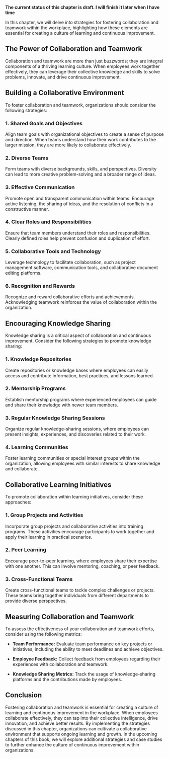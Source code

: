 **The current status of this chapter is draft. I will finish it later when I have time**

In this chapter, we will delve into strategies for fostering collaboration and teamwork within the workplace, highlighting how these elements are essential for creating a culture of learning and continuous improvement.

The Power of Collaboration and Teamwork
---------------------------------------

Collaboration and teamwork are more than just buzzwords; they are integral components of a thriving learning culture. When employees work together effectively, they can leverage their collective knowledge and skills to solve problems, innovate, and drive continuous improvement.

Building a Collaborative Environment
------------------------------------

To foster collaboration and teamwork, organizations should consider the following strategies:

### 1. **Shared Goals and Objectives**

Align team goals with organizational objectives to create a sense of purpose and direction. When teams understand how their work contributes to the larger mission, they are more likely to collaborate effectively.

### 2. **Diverse Teams**

Form teams with diverse backgrounds, skills, and perspectives. Diversity can lead to more creative problem-solving and a broader range of ideas.

### 3. **Effective Communication**

Promote open and transparent communication within teams. Encourage active listening, the sharing of ideas, and the resolution of conflicts in a constructive manner.

### 4. **Clear Roles and Responsibilities**

Ensure that team members understand their roles and responsibilities. Clearly defined roles help prevent confusion and duplication of effort.

### 5. **Collaborative Tools and Technology**

Leverage technology to facilitate collaboration, such as project management software, communication tools, and collaborative document editing platforms.

### 6. **Recognition and Rewards**

Recognize and reward collaborative efforts and achievements. Acknowledging teamwork reinforces the value of collaboration within the organization.

Encouraging Knowledge Sharing
-----------------------------

Knowledge sharing is a critical aspect of collaboration and continuous improvement. Consider the following strategies to promote knowledge sharing:

### 1. **Knowledge Repositories**

Create repositories or knowledge bases where employees can easily access and contribute information, best practices, and lessons learned.

### 2. **Mentorship Programs**

Establish mentorship programs where experienced employees can guide and share their knowledge with newer team members.

### 3. **Regular Knowledge Sharing Sessions**

Organize regular knowledge-sharing sessions, where employees can present insights, experiences, and discoveries related to their work.

### 4. **Learning Communities**

Foster learning communities or special interest groups within the organization, allowing employees with similar interests to share knowledge and collaborate.

Collaborative Learning Initiatives
----------------------------------

To promote collaboration within learning initiatives, consider these approaches:

### 1. **Group Projects and Activities**

Incorporate group projects and collaborative activities into training programs. These activities encourage participants to work together and apply their learning in practical scenarios.

### 2. **Peer Learning**

Encourage peer-to-peer learning, where employees share their expertise with one another. This can involve mentoring, coaching, or peer feedback.

### 3. **Cross-Functional Teams**

Create cross-functional teams to tackle complex challenges or projects. These teams bring together individuals from different departments to provide diverse perspectives.

Measuring Collaboration and Teamwork
------------------------------------

To assess the effectiveness of your collaboration and teamwork efforts, consider using the following metrics:

* **Team Performance:** Evaluate team performance on key projects or initiatives, including the ability to meet deadlines and achieve objectives.

* **Employee Feedback:** Collect feedback from employees regarding their experiences with collaboration and teamwork.

* **Knowledge Sharing Metrics:** Track the usage of knowledge-sharing platforms and the contributions made by employees.

Conclusion
----------

Fostering collaboration and teamwork is essential for creating a culture of learning and continuous improvement in the workplace. When employees collaborate effectively, they can tap into their collective intelligence, drive innovation, and achieve better results. By implementing the strategies discussed in this chapter, organizations can cultivate a collaborative environment that supports ongoing learning and growth. In the upcoming chapters of this book, we will explore additional strategies and case studies to further enhance the culture of continuous improvement within organizations.
